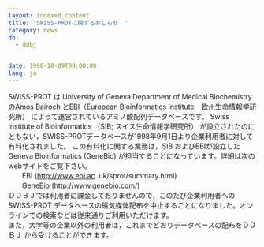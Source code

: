 ```yaml
---
layout: indexed_content
title: 'SWISS-PROTに関するおしらせ　'
category: news
db:
  - ddbj


date: 1998-10-09T00:00:00
lang: ja
---
```


SWISS-PROT は University of Geneva Department of Medical Biochemistry のAmos Bairoch とEBI（European Bioinformatics Institute　欧州生命情報学研究所） によって運営されているアミノ酸配列データベースです。 Swiss Institute of Bioinformatics （SIB; スイス生命情報学研究所） が設立されたのにともない，SWISS-PROTデータベースが1998年9月1日より企業利用者に対して有料化されました。 この有料化に関する業務は，SIB およびEBIが設立したGeneva Bioinformatics (GeneBio) が担当することになっています。詳細は次のwebサイトをご覧下さい。<br>　　EBI (<a href="http://web.expasy.org/docs/swiss-prot_guideline.html">http://www.ebi.ac .uk/sprot/summary.html</a>)<br>　　GeneBio (<a href="http://www.genebio.com/">http://www.genebio.com/</a>)<br>ＤＤＢＪでは利用者に課金しておりませんので，このたび企業利用者へのSWISS-PROT データベースの磁気媒体配布を中止することになりました。オンラインでの検索などは従来通りご利用いただけます。<br>また，大学等の企業以外の利用者は，これまでどおりデータベースの配布をＤＤＢＪ から受けることができます。
